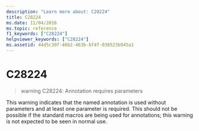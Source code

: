 ```yaml
---
description: "Learn more about: C28224"
title: C28224
ms.date: 11/04/2016
ms.topic: reference
f1_keywords: ["C28224"]
helpviewer_keywords: ["C28224"]
ms.assetid: 44d5c30f-46b2-463b-bf4f-038523b945a1
---
```

# C28224

> warning C28224: Annotation requires parameters

This warning indicates that the named annotation is used without parameters and at least one parameter is required. This should not be possible if the standard macros are being used for annotations; this warning is not expected to be seen in normal use.

